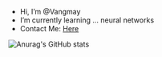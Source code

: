 - Hi, I’m @Vangmay
- I’m currently learning ... neural networks
- Contact Me: [Here](mailto:vangmay.sachan16@gmail.com)

![Anurag's GitHub stats](https://github-readme-stats.vercel.app/api?username=Vangmay&show_icons=true&theme=tokyonight)
